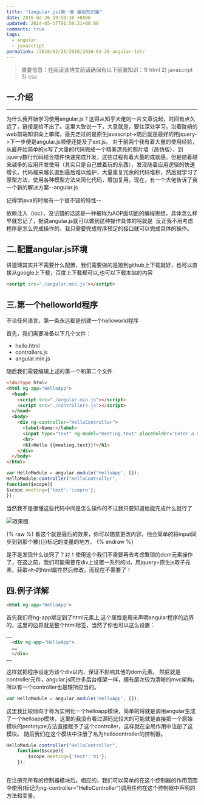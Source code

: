 ```yaml
---
title: "[angular.js]第一章 基础知识篇"
date: 2016-02-26 19:56:38 +0800
updated: 2024-05-17T01:59:21+08:00
comments: true
tags:
  - angular
  - javascript
permalink: /2016/02/26/2016/2016-02-26-angular-1st/
---
```


> 重要信息：在阅读该博文前请确保有以下前置知识：1) html  2) javascript   3) css

## 一.介绍
***
为什么我开始学习使用angular.js？这得从知乎大佬的一片文章说起，时间有点久远了，链接是给不出了。这里大致说一下，大意就是，要往深处学习，沿着陡峭的web前端知识向上攀爬，最先走过的是原生javascript->随后就是最好的用jquery->下一步便是angular.js顺便还提及了ext.js。
对于前两个我有着大量的使用经验，从最开始简单的js写了大量的代码完成一个精美漂亮的照片墙（高仿版），到jquery数行代码结合插件快速完成开发，这些过程有着大量的成就感，但是随着越来越多的应用开发使用（其实只是自己做着玩的东西），发现随着应用逻辑的快速增长，代码越来越长直到最后难以维护，大量重复冗余的代码堆积，然后就学习了原型方法，使用各种模型方法来简化代码，增加复用，现在，有一个大佬告诉了我一个新的解决方案--angular.js

记得学java的时候有一个很不错的特性--

依赖注入（ioc），没记错的话这是一种被称为AOP面切面的编程思想，具体怎么样早就忘记了，据说angular.js就可以做到这种操作具体的将就是
`反正我不用考虑程序是怎么完成操作的，我只需要完成程序预定的接口就可以完成具体的操作。

<!--more-->

## 二.配置angular.js环境

讲道理其实并不需要什么配置，我们需要做的是跑到github上下载就好，也可以直接从google上下载，百度上下载都可以,也可以下载本站的内容 

```html
<script src="./angular.min.js"></script>
```

## 三.第一个helloworld程序

不论任何语言，第一条永远都是创建一个helloworld程序

首先，我们需要准备以下几个文件：

 * hello.html
 * controllers.js
 * angular.min.js

随后我们需要编辑上述的第一个和第二个文件

``` html
<!doctype html>
<html ng-app="HelloApp">
  <head>
    <script src="./angular.min.js"></script>
    <script src="./controllers.js"></script>
  </head>
  <body>
    <div ng-controller="HelloController">
      <label>Name:</label>
      <input type="text" ng-model="meeting.text" placeholder="Enter a name here">
      <hr>
      <h1>Hello {{meeting.text}}!</h1>
    </div>
  </body>
</html>

```

```js
var HelloModule = angular.module('HelloApp', []);
HelloModule.controller("HelloController",
function($scope){
$scope.meeting={'text':'icepro'};
});
```
当然我不是很懂这些代码中间是怎么操作的不过我只要知道他能完成什么就行了

![效果图](https://cdn.iceprosurface.com/images/effect.png)

{% raw %}
看这个就是最后的效果，你可以随意更改内容，他会简单的将input同步到到那个被{{}}标记的变量的地方。
{% endraw %}

是不是发现什么诀窍了？对！使用这个我们不需要再去考虑繁琐的dom元素操作了，在这之前，我们可能需要在div上设置一系列的id，用jquery+原生js取子元素，获取`<P>`的html属性然后修改。而现在不需要了！

## 四.例子详解

```html
<html ng-app="HelloApp">
```

首先我们将ng-app绑定到了html元素上,这个属性是用来声明angular程序的边界的，这里的边界就是整个html标签，当然了你也可以这么设置：
```html
……
  <div ng-app="HelloApp">
  ……
  </div>
……
```

这样就把程序设定为该个div以内，保证不影响其他的dom元素。
然后就是controller元件，angular.js同许多后台框架一样，拥有层次较为清晰的mvc架构。
所以有一个controller也是理所应当的。

```js
var HelloModule = angular.module('HelloApp', []);
```

这里我比较倾向于称为实例化一个helloapp模块，简单的将就是调用angular生成了一个helloapp模块，这里的我没有看过源码比较大的可能就是直接把一个原始模块的prototype方法直接赋予了这个controller，这样就在全局作用中注册了这模块。
随后我们在这个模块中注册了名为hellocontroller的控制器。

```js
HelloModule.controller("HelloController",
    function($scope){
        $scope.meeting={'text':'hi'};
    });
    
```

在注册完所有的控制器模块后。相应的，我们可以简单的在这个控制器的作用范围中使用(标记为ng-controller="HelloController")调用任何在这个控制器中声明的方法和变量。

